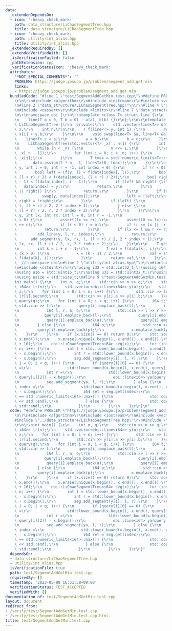 ```yaml
---
data:
  _extendedDependsOn:
  - icon: ':heavy_check_mark:'
    path: data_structure/LiChaoSegmentTree.hpp
    title: data_structure/LiChaoSegmentTree.hpp
  - icon: ':heavy_check_mark:'
    path: utility/int_alias.hpp
    title: utility/int_alias.hpp
  _extendedRequiredBy: []
  _extendedVerifiedWith: []
  _isVerificationFailed: false
  _pathExtension: cpp
  _verificationStatusIcon: ':heavy_check_mark:'
  attributes:
    '*NOT_SPECIAL_COMMENTS*': ''
    PROBLEM: https://judge.yosupo.jp/problem/segment_add_get_min
    links:
    - https://judge.yosupo.jp/problem/segment_add_get_min
  bundledCode: "#line 1 \"test/SegmentAddGetMin.test.cpp\"\n#define PROBLEM \"https://judge.yosupo.jp/problem/segment_add_get_min\"\
    \r\n\r\n#include <algorithm>\r\n#include <iostream>\r\n#include <vector>\r\n\r\
    \n#line 2 \"data_structure/LiChaoSegmentTree.hpp\"\n\r\n#line 4 \"data_structure/LiChaoSegmentTree.hpp\"\
    \n#include <cassert>\r\n#include <limits>\r\n#line 7 \"data_structure/LiChaoSegmentTree.hpp\"\
    \n\r\nnamespace ebi {\r\n\r\ntemplate <class T> struct line {\r\n    T a, b;\r\
    \n    line(T a = 0, T b = 0) : a(a), b(b) {}\r\n};\r\n\r\ntemplate <class T> struct\
    \ LiChaoSegmentTree {\r\n  private:\r\n    std::vector<line<T>> data;\r\n    std::vector<T>\
    \ x;\r\n    int n;\r\n\r\n    T f(line<T> y, int i) {\r\n        return y.a *\
    \ x[i] + y.b;\r\n    }\r\n\r\n    void swap(line<T> &a, line<T> &b) {\r\n    \
    \    line<T> c = a;\r\n        a = b;\r\n        b = c;\r\n    }\r\n\r\n  public:\r\
    \n    LiChaoSegmentTree(std::vector<T> _x) : n(1) {\r\n        int _n = _x.size();\r\
    \n        while (n < _n) {\r\n            n <<= 1;\r\n        }\r\n        x.assign(n,\
    \ _x[_n - 1]);\r\n        for (int i = 0; i < _n; i++) {\r\n            x[i] =\
    \ _x[i];\r\n        }\r\n        T tmax = std::numeric_limits<T>::max();\r\n \
    \       data.assign(2 * n - 1, line<T>(0, tmax));\r\n    }\r\n\r\n    void add_line(line<T>\
    \ y, int l = 0, int r = -1, int index = 0) {\r\n        if (r < 0) r = n;\r\n\
    \        bool left = (f(y, l) < f(data[index], l));\r\n        bool mid = (f(y,\
    \ (l + r) / 2) < f(data[index], (l + r) / 2));\r\n        bool right = (f(y, r\
    \ - 1) < f(data[index], r - 1));\r\n        if (left && right) {\r\n         \
    \   data[index] = y;\r\n            return;\r\n        }\r\n        if (!(left\
    \ || right)) {\r\n            return;\r\n        }\r\n        if (mid) {\r\n \
    \           swap(y, data[index]);\r\n            left = !left;\r\n           \
    \ right = !right;\r\n        }\r\n        if (left) {\r\n            add_line(y,\
    \ l, (l + r) / 2, 2 * index + 1);\r\n        } else {\r\n            add_line(y,\
    \ (l + r) / 2, r, 2 * index + 2);\r\n        }\r\n    }\r\n\r\n    void add_segment(line<T>\
    \ y, int lx, int rx, int l = 0, int r = -1,\r\n                     int index\
    \ = 0) {\r\n        assert(lx <= rx);\r\n        assert(0 <= lx);\r\n        assert(rx\
    \ <= n);\r\n        if (r < 0) r = n;\r\n        if (r <= lx || rx <= l) {\r\n\
    \            return;\r\n        }\r\n        if (lx <= l && r <= rx) {\r\n   \
    \         add_line(y, l, r, index);\r\n            return;\r\n        }\r\n  \
    \      add_segment(y, lx, rx, l, (l + r) / 2, 2 * index + 1);\r\n        add_segment(y,\
    \ lx, rx, (l + r) / 2, r, 2 * index + 2);\r\n    }\r\n\r\n    T get(int i) {\r\
    \n        int k = i + n - 1;\r\n        T val = f(data[k], i);\r\n        while\
    \ (k > 0) {\r\n            k = (k - 1) / 2;\r\n            val = std::min(val,\
    \ f(data[k], i));\r\n        }\r\n        return val;\r\n    }\r\n};\r\n\r\n}\
    \  // namespace ebi\n#line 2 \"utility/int_alias.hpp\"\n\r\n#include <cstddef>\r\
    \n#include <cstdint>\r\n\r\nusing i32 = std::int32_t;\r\nusing i64 = std::int64_t;\r\
    \nusing u16 = std::uint16_t;\r\nusing u32 = std::uint32_t;\r\nusing u64 = std::uint64_t;\r\
    \nusing usize = std::size_t;\n#line 9 \"test/SegmentAddGetMin.test.cpp\"\n\r\n\
    int main() {\r\n    int n, q;\r\n    std::cin >> n >> q;\r\n    std::vector<std::pair<i64,\
    \ i64>> lr(n);\r\n    std::vector<ebi::line<i64>> y(n);\r\n    std::vector<i64>\
    \ x;\r\n    for (int i = 0; i < n; i++) {\r\n        std::cin >> lr[i].first >>\
    \ lr[i].second;\r\n        std::cin >> y[i].a >> y[i].b;\r\n    }\r\n    std::vector<std::vector<i64>>\
    \ query(q);\r\n    for (int i = 0; i < q; i++) {\r\n        i64 t;\r\n       \
    \ std::cin >> t;\r\n        query[i].emplace_back(t);\r\n        if (t == 0) {\r\
    \n            i64 l, r, a, b;\r\n            std::cin >> l >> r >> a >> b;\r\n\
    \            query[i].emplace_back(l);\r\n            query[i].emplace_back(r);\r\
    \n            query[i].emplace_back(a);\r\n            query[i].emplace_back(b);\r\
    \n        } else {\r\n            i64 p;\r\n            std::cin >> p;\r\n   \
    \         query[i].emplace_back(p);\r\n            x.emplace_back(p);\r\n    \
    \    }\r\n    }\r\n    if (x.size() == 0) return 0;\r\n    std::sort(x.begin(),\
    \ x.end());\r\n    x.erase(unique(x.begin(), x.end()), x.end());\r\n    x.emplace_back(1e9\
    \ + 10);\r\n    ebi::LiChaoSegmentTree<i64> seg(x);\r\n    for (int i = 0; i <\
    \ n; i++) {\r\n        int l = std::lower_bound(x.begin(), x.end(), lr[i].first)\
    \ - x.begin();\r\n        int r = std::lower_bound(x.begin(), x.end(), lr[i].second)\
    \ - x.begin();\r\n        seg.add_segment(y[i], l, r);\r\n    }\r\n    for (int\
    \ i = 0; i < q; i++) {\r\n        if (query[i][0] == 0) {\r\n            int l\
    \ =\r\n                std::lower_bound(x.begin(), x.end(), query[i][1]) - x.begin();\r\
    \n            int r =\r\n                std::lower_bound(x.begin(), x.end(),\
    \ query[i][2]) - x.begin();\r\n            ebi::line<i64> ya(query[i][3], query[i][4]);\r\
    \n            seg.add_segment(ya, l, r);\r\n        } else {\r\n            int\
    \ index =\r\n                std::lower_bound(x.begin(), x.end(), query[i][1])\
    \ - x.begin();\r\n            i64 ret = seg.get(index);\r\n            if (ret\
    \ == std::numeric_limits<i64>::max()) {\r\n                std::cout << \"INFINITY\"\
    \ << std::endl;\r\n            } else {\r\n                std::cout << ret <<\
    \ std::endl;\r\n            }\r\n        }\r\n    }\r\n}\n"
  code: "#define PROBLEM \"https://judge.yosupo.jp/problem/segment_add_get_min\"\r\
    \n\r\n#include <algorithm>\r\n#include <iostream>\r\n#include <vector>\r\n\r\n\
    #include \"../data_structure/LiChaoSegmentTree.hpp\"\r\n#include \"../utility/int_alias.hpp\"\
    \r\n\r\nint main() {\r\n    int n, q;\r\n    std::cin >> n >> q;\r\n    std::vector<std::pair<i64,\
    \ i64>> lr(n);\r\n    std::vector<ebi::line<i64>> y(n);\r\n    std::vector<i64>\
    \ x;\r\n    for (int i = 0; i < n; i++) {\r\n        std::cin >> lr[i].first >>\
    \ lr[i].second;\r\n        std::cin >> y[i].a >> y[i].b;\r\n    }\r\n    std::vector<std::vector<i64>>\
    \ query(q);\r\n    for (int i = 0; i < q; i++) {\r\n        i64 t;\r\n       \
    \ std::cin >> t;\r\n        query[i].emplace_back(t);\r\n        if (t == 0) {\r\
    \n            i64 l, r, a, b;\r\n            std::cin >> l >> r >> a >> b;\r\n\
    \            query[i].emplace_back(l);\r\n            query[i].emplace_back(r);\r\
    \n            query[i].emplace_back(a);\r\n            query[i].emplace_back(b);\r\
    \n        } else {\r\n            i64 p;\r\n            std::cin >> p;\r\n   \
    \         query[i].emplace_back(p);\r\n            x.emplace_back(p);\r\n    \
    \    }\r\n    }\r\n    if (x.size() == 0) return 0;\r\n    std::sort(x.begin(),\
    \ x.end());\r\n    x.erase(unique(x.begin(), x.end()), x.end());\r\n    x.emplace_back(1e9\
    \ + 10);\r\n    ebi::LiChaoSegmentTree<i64> seg(x);\r\n    for (int i = 0; i <\
    \ n; i++) {\r\n        int l = std::lower_bound(x.begin(), x.end(), lr[i].first)\
    \ - x.begin();\r\n        int r = std::lower_bound(x.begin(), x.end(), lr[i].second)\
    \ - x.begin();\r\n        seg.add_segment(y[i], l, r);\r\n    }\r\n    for (int\
    \ i = 0; i < q; i++) {\r\n        if (query[i][0] == 0) {\r\n            int l\
    \ =\r\n                std::lower_bound(x.begin(), x.end(), query[i][1]) - x.begin();\r\
    \n            int r =\r\n                std::lower_bound(x.begin(), x.end(),\
    \ query[i][2]) - x.begin();\r\n            ebi::line<i64> ya(query[i][3], query[i][4]);\r\
    \n            seg.add_segment(ya, l, r);\r\n        } else {\r\n            int\
    \ index =\r\n                std::lower_bound(x.begin(), x.end(), query[i][1])\
    \ - x.begin();\r\n            i64 ret = seg.get(index);\r\n            if (ret\
    \ == std::numeric_limits<i64>::max()) {\r\n                std::cout << \"INFINITY\"\
    \ << std::endl;\r\n            } else {\r\n                std::cout << ret <<\
    \ std::endl;\r\n            }\r\n        }\r\n    }\r\n}"
  dependsOn:
  - data_structure/LiChaoSegmentTree.hpp
  - utility/int_alias.hpp
  isVerificationFile: true
  path: test/SegmentAddGetMin.test.cpp
  requiredBy: []
  timestamp: '2023-05-08 16:51:58+09:00'
  verificationStatus: TEST_ACCEPTED
  verifiedWith: []
documentation_of: test/SegmentAddGetMin.test.cpp
layout: document
redirect_from:
- /verify/test/SegmentAddGetMin.test.cpp
- /verify/test/SegmentAddGetMin.test.cpp.html
title: test/SegmentAddGetMin.test.cpp
---
```

